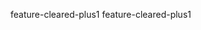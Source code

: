 <!--
 * @Author: ScauBosco
 * @Date: 2024-04-16 15:33:04
 * @LastEditors: ScauBosco
 * @LastEditTime: 2024-04-16 15:36:07
-->
feature-cleared-plus1
feature-cleared-plus1
